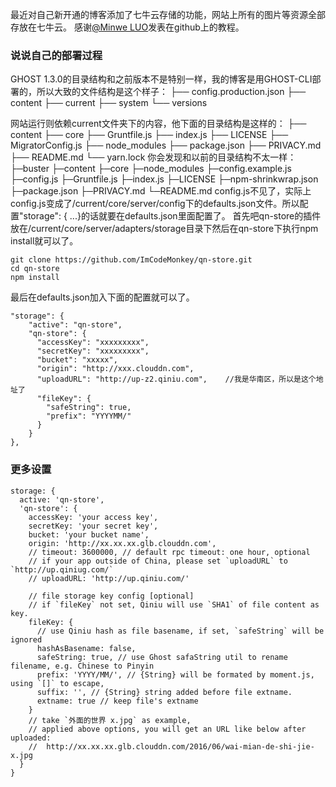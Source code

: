 最近对自己新开通的博客添加了七牛云存储的功能，网站上所有的图片等资源全部存放在七牛云。
感谢[@Minwe LUO](https://github.com/minwe/qn-store)发表在github上的教程。

### 说说自己的部署过程
GHOST 1.3.0的目录结构和之前版本不是特别一样，我的博客是用GHOST-CLI部署的，所以大致的文件结构是这个样子：
├── config.production.json
├── content
├── current
├── system
└── versions

网站运行则依赖current文件夹下的内容，他下面的目录结构是这样的：
├── content
├── core
├── Gruntfile.js
├── index.js
├── LICENSE
├── MigratorConfig.js
├── node_modules
├── package.json
├── PRIVACY.md
├── README.md
└── yarn.lock
你会发现和以前的目录结构不太一样：
├─buster
├─content
├─core
├─node_modules
├─config.example.js
├─config.js
├─Gruntfile.js
├─index.js
├─LICENSE
├─npm-shrinkwrap.json
├─package.json
├─PRIVACY.md
└─README.md
config.js不见了，实际上config.js变成了/current/core/server/config下的defaults.json文件。所以配置"storage": {  ...}的话就要在defaults.json里面配置了。
首先吧qn-store的插件放在/current/core/server/adapters/storage目录下然后在qn-store下执行npm install就可以了。
```
git clone https://github.com/ImCodeMonkey/qn-store.git
cd qn-store
npm install
```
最后在defaults.json加入下面的配置就可以了。
```
"storage": {
    "active": "qn-store",
    "qn-store": {
      "accessKey": "xxxxxxxxx",
      "secretKey": "xxxxxxxxx",
      "bucket": "xxxxx",
      "origin": "http://xxx.clouddn.com",
      "uploadURL": "http://up-z2.qiniu.com",    //我是华南区，所以是这个地址了
      "fileKey": {
        "safeString": true,
        "prefix": "YYYYMM/"
      }
    }
},
```
### 更多设置
```
storage: {
  active: 'qn-store',
  'qn-store': {
    accessKey: 'your access key',
    secretKey: 'your secret key',
    bucket: 'your bucket name',
    origin: 'http://xx.xx.xx.glb.clouddn.com',
    // timeout: 3600000, // default rpc timeout: one hour, optional
    // if your app outside of China, please set `uploadURL` to `http://up.qiniug.com/`
    // uploadURL: 'http://up.qiniu.com/'

    // file storage key config [optional]
    // if `fileKey` not set, Qiniu will use `SHA1` of file content as key.
    fileKey: {
      // use Qiniu hash as file basename, if set, `safeString` will be ignored
      hashAsBasename: false,
      safeString: true, // use Ghost safaString util to rename filename, e.g. Chinese to Pinyin
      prefix: 'YYYY/MM/', // {String} will be formated by moment.js, using `[]` to escape,
      suffix: '', // {String} string added before file extname.
      extname: true // keep file's extname
    }
    // take `外面的世界 x.jpg` as example,
    // applied above options, you will get an URL like below after uploaded:
    //  http://xx.xx.xx.glb.clouddn.com/2016/06/wai-mian-de-shi-jie-x.jpg
  }
}
```